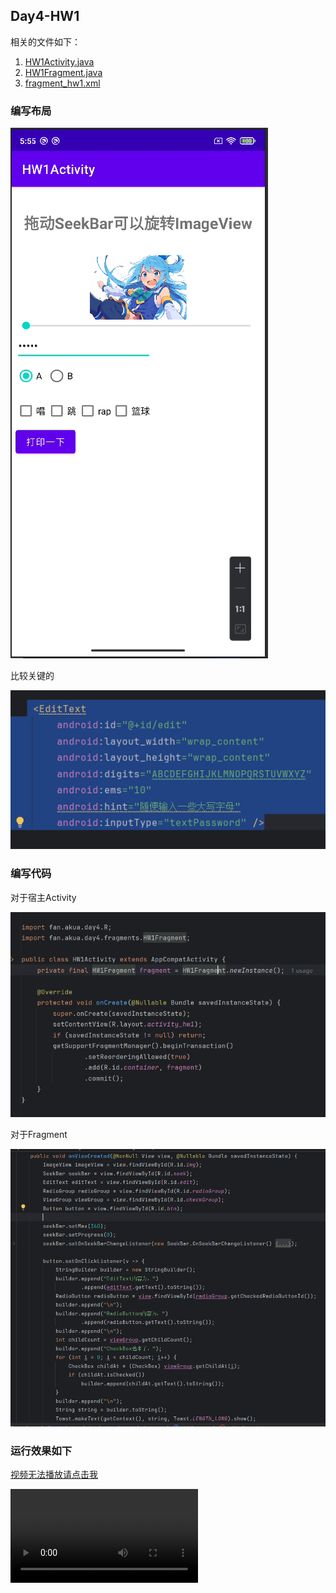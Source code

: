 ## Day4-HW1

相关的文件如下：

1. [HW1Activity.java](https://partner-gitlab.mioffice.cn/nj-trainingcollege/miclassroom240819/androidgroup4/tanzhehao/homework/-/blob/main/day4/app/src/main/java/fan/akua/day4/activities/HW1Activity.java)
2. [HW1Fragment.java](https://partner-gitlab.mioffice.cn/nj-trainingcollege/miclassroom240819/androidgroup4/tanzhehao/homework/-/blob/main/day4/app/src/main/java/fan/akua/day4/fragments/HW1Fragment.java)
3. [fragment_hw1.xml](https://partner-gitlab.mioffice.cn/nj-trainingcollege/miclassroom240819/androidgroup4/tanzhehao/homework/-/blob/main/day4/app/src/main/res/layout/fragment_hw1.xml)

### 编写布局

![fragment_hw1](vx_images/331898117753590.png)

比较关键的

![EditText](vx_images/12886870315843.png)

### 编写代码

对于宿主Activity

![Activity](vx_images/309978936805035.png)

对于Fragment

![Fragment](vx_images/527307571130121.png)

### 运行效果如下

[视频无法播放请点击我](https://partner-gitlab.mioffice.cn/nj-trainingcollege/miclassroom240819/androidgroup4/tanzhehao/homework/-/tree/main/day4/vx_images/Screen_recording_20240822_175838.mp4)

<div>
    <video src="vx_images/Screen_recording_20240822_175838.mp4"></video>
</div>


